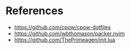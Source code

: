 


# References

* https://github.com/cpow/cpow-dotfiles
* https://github.com/wbthomason/packer.nvim
* https://github.com/ThePrimeagen/init.lua

